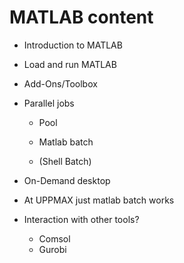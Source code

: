 # MATLAB content

- Introduction to MATLAB

- Load and run MATLAB

- Add-Ons/Toolbox

- Parallel jobs

    - Pool

    - Matlab batch

    - (Shell Batch)

- On-Demand desktop

- At UPPMAX just matlab batch works

- Interaction with other tools?
    - Comsol
    - Gurobi
